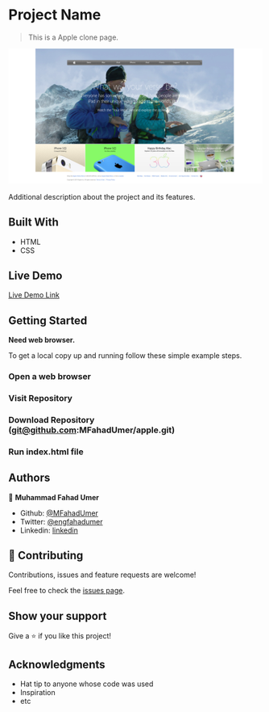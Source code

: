 # Project Name

> This is a Apple clone page.

![screenshot](./apple-clone.png)

Additional description about the project and its features.

## Built With

- HTML
- CSS

## Live Demo

[Live Demo Link](https://rawcdn.githack.com/MFahadUmer/apple/5c722b52cb4d67928862c65fa050987dec190ed5/index.html)


## Getting Started

**Need web browser.**

To get a local copy up and running follow these simple example steps.

### Open a web browser

### Visit Repository

### Download Repository (git@github.com:MFahadUmer/apple.git)

### Run index.html file




## Authors


👤 **Muhammad Fahad Umer**

- Github: [@MFahadUmer](https://github.com/MFahadUmer)
- Twitter: [@engfahadumer](https://twitter.com/engfahadumer)
- Linkedin: [linkedin](https://www.linkedin.com/in/engineer-muhammad-fahad-e-umer-08813055/)

## 🤝 Contributing

Contributions, issues and feature requests are welcome!

Feel free to check the [issues page](https://github.com/MFahadUmer/apple/issues).

## Show your support

Give a ⭐️ if you like this project!

## Acknowledgments

- Hat tip to anyone whose code was used
- Inspiration
- etc

